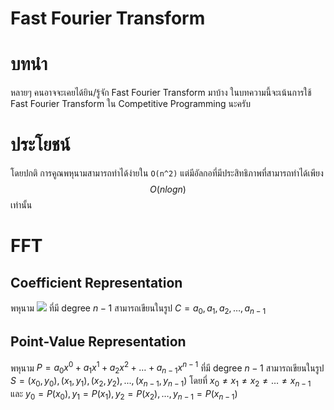# Fast Fourier Transform

# บทนำ
หลายๆ คนอาจจะเคยได้ยิน/รู้จัก Fast Fourier Transform มาบ้าง ในบทความนี้จะเน้นการใช้ Fast Fourier Transform ใน Competitive Programming นะครับ

# ประโยชน์
โดยปกติ การคูณพหุนามสามารถทำได้ง่ายใน `O(n^2)` แต่มีอัลกอที่มีประสิทธิภาพที่สามารถทำได้เพียง $$O(n log n)$$ เท่านั้น

# FFT
## Coefficient Representation
พหุนาม ![](https://latex.codecogs.com/svg.latex?\dpi{300}&space;P=a_0x^0&plus;a_1x^1&plus;a_2x^2&plus;\dotsc&plus;a_{n-1}x^{n-1}) ที่มี degree $n-1$ สามารถเขียนในรูป $C = {a_0, a_1, a_2, \dotsc, a_{n-1}}$
## Point-Value Representation
พหุนาม $P = a_0x^0 + a_1x^1 + a_2x^2 + \dotsc + a_{n-1}x^{n-1}$ ที่มี degree $n-1$ สามารถเขียนในรูป $S = {(x_0, y_0), (x_1, y_1), (x_2, y_2), ..., (x_{n-1}, y_{n-1})}$ โดยที่ $x_0 \neq x_1 \neq x_2 \neq \dotsc \neq x_{n-1}$ และ $y_0 = P(x_0), y_1 = P(x_1), y_2 = P(x_2), \dotsc, y_{n-1} = P(x_{n-1})$
